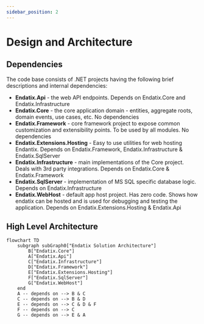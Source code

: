 ```yaml
---
sidebar_position: 2
---
```


# Design and Architecture

## Dependencies

The code base consists of .NET projects having the following brief descriptions and internal dependencies:

* **Endatix.Api** - the web API endpoints. Depends on Endatix.Core and Endatix.Infrastructure
* **Endatix.Core** - the core application domain - entities, aggregate roots, domain events, use cases, etc. No dependencies
* **Endatix.Framework** - core framework project to expose common customization and extensibility points. To be used by all modules. No dependencies
* **Endatix.Extensions.Hosting** - Easy to use utilities for web hosting Endantix. Depends on Endatix.Framework, Endatix.Infrastructure & Endatix.SqlServer
* **Endatix.Infrastructure** - main implementations of the Core project. Deals with 3rd party integrations. Depends on Endatix.Core & Endatix.Framework
* **Endatix.SqlServer**   - implementation of MS SQL specific database logic. Depends on Endatix.Infrastructure
* **Endatix.WebHost**  - default app host project. Has zero code. Shows how endatix can be hosted and is used for debugging and testing the application. Depends on Endatix.Extensions.Hosting & Endatix.Api

## High Level Architecture

```mermaid
flowchart TD
    subgraph subGraph0["Endatix Solution Architecture"]
        B["Endatix.Core"]
        A["Endatix.Api"]
        C["Endatix.Infrastructure"]
        D["Endatix.Framework"]
        E["Endatix.Extensions.Hosting"]
        F["Endatix.SqlServer"]
        G["Endatix.WebHost"]
    end
    A -- depends on --> B & C
    C -- depends on --> B & D
    E -- depends on --> C & D & F
    F -- depends on --> C
    G -- depends on --> E & A
```